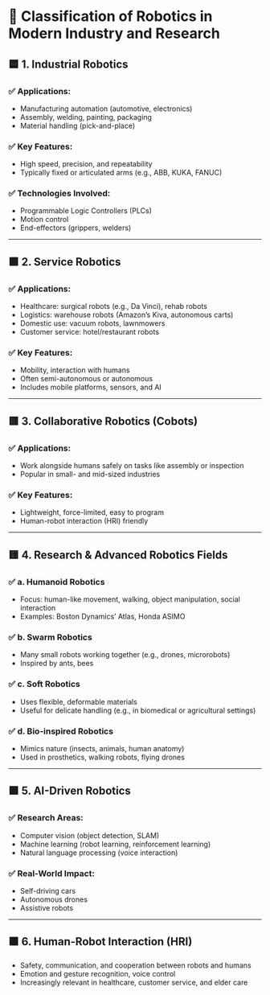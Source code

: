 # 🤖 Classification of Robotics in Modern Industry and Research

## 🟦 1. Industrial Robotics

### ✅ Applications:
- Manufacturing automation (automotive, electronics)
- Assembly, welding, painting, packaging
- Material handling (pick-and-place)

### ✅ Key Features:
- High speed, precision, and repeatability
- Typically fixed or articulated arms (e.g., ABB, KUKA, FANUC)

### ✅ Technologies Involved:
- Programmable Logic Controllers (PLCs)
- Motion control
- End-effectors (grippers, welders)

---

## 🟩 2. Service Robotics

### ✅ Applications:
- Healthcare: surgical robots (e.g., Da Vinci), rehab robots
- Logistics: warehouse robots (Amazon’s Kiva, autonomous carts)
- Domestic use: vacuum robots, lawnmowers
- Customer service: hotel/restaurant robots

### ✅ Key Features:
- Mobility, interaction with humans
- Often semi-autonomous or autonomous
- Includes mobile platforms, sensors, and AI

---

## 🟥 3. Collaborative Robotics (Cobots)

### ✅ Applications:
- Work alongside humans safely on tasks like assembly or inspection
- Popular in small- and mid-sized industries

### ✅ Key Features:
- Lightweight, force-limited, easy to program
- Human-robot interaction (HRI) friendly

---

## 🟨 4. Research & Advanced Robotics Fields

### ✅ a. Humanoid Robotics
- Focus: human-like movement, walking, object manipulation, social interaction
- Examples: Boston Dynamics’ Atlas, Honda ASIMO

### ✅ b. Swarm Robotics
- Many small robots working together (e.g., drones, microrobots)
- Inspired by ants, bees

### ✅ c. Soft Robotics
- Uses flexible, deformable materials
- Useful for delicate handling (e.g., in biomedical or agricultural settings)

### ✅ d. Bio-inspired Robotics
- Mimics nature (insects, animals, human anatomy)
- Used in prosthetics, walking robots, flying drones

---

## 🟪 5. AI-Driven Robotics

### ✅ Research Areas:
- Computer vision (object detection, SLAM)
- Machine learning (robot learning, reinforcement learning)
- Natural language processing (voice interaction)

### ✅ Real-World Impact:
- Self-driving cars
- Autonomous drones
- Assistive robots

---

## 🟫 6. Human-Robot Interaction (HRI)

- Safety, communication, and cooperation between robots and humans
- Emotion and gesture recognition, voice control
- Increasingly relevant in healthcare, customer service, and elder care

